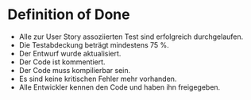 # Definition of Done

- Alle zur User Story assoziierten Test sind erfolgreich durchgelaufen.
- Die Testabdeckung beträgt mindestens 75 %.
- Der Entwurf wurde aktualisiert.
- Der Code ist kommentiert.
- Der Code muss kompilierbar sein.
- Es sind keine kritischen Fehler mehr vorhanden.
- Alle Entwickler kennen den Code und haben ihn freigegeben.



